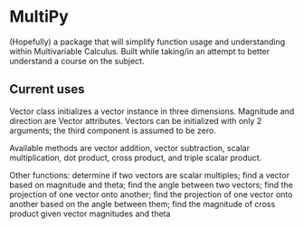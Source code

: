 # MultiPy
(Hopefully) a package that will simplify function usage and understanding within Multivariable Calculus. Built while taking/in an attempt to better understand a course on the subject.

## Current uses
Vector class initializes a vector instance in three dimensions. Magnitude and direction are Vector attributes. Vectors can be initialized with only 2 arguments; the third component is assumed to be zero.

Available methods are vector addition, vector subtraction, scalar multiplication, dot product, cross product, and triple scalar product.

Other functions: determine if two vectors are scalar multiples; find a vector based on magnitude and theta; find the angle between two vectors; find the projection of one vector onto another; find the projection of one vector onto another based on the angle between them; find the magnitude of cross product given vector magnitudes and theta